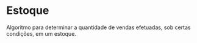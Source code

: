 # Estoque
Algoritmo para determinar a quantidade de vendas efetuadas, sob certas condições, em um estoque.
